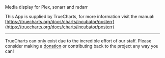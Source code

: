 Media display for Plex, sonarr and radarr

This App is supplied by TrueCharts, for more information visit the manual: [https://truecharts.org/docs/charts/incubator/posterr](https://truecharts.org/docs/charts/incubator/posterr)

---

TrueCharts can only exist due to the incredible effort of our staff.
Please consider making a [donation](https://truecharts.org/docs/about/sponsor) or contributing back to the project any way you can!
